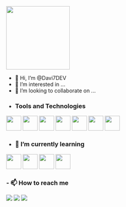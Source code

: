 
<div>
<a href="https://github.com/Davi7DEV">
<img height="170em" src="https://github-readme-stats.vercel.app/api/top-langs/?username=Davi7DEV&layout=compact&langs_count=7&theme=dark"/>
</a></div>

- 👋 Hi, I’m @Davi7DEV
- 👀 I’m interested in ...
- 💞️ I’m looking to collaborate on ...
- ### Tools and Technologies
<img src="https://cdn.jsdelivr.net/gh/devicons/devicon/icons/windows8/windows8-original.svg" width="40" height="40"/>  <img src="https://cdn.jsdelivr.net/gh/devicons/devicon/icons/linux/linux-original.svg" width="40" height="40"/>  <img src="https://cdn.jsdelivr.net/gh/devicons/devicon/icons/git/git-original.svg" width="40" height="40"/>  <img src="https://cdn.jsdelivr.net/gh/devicons/devicon/icons/python/python-original.svg" width="40" height="40"/>  <img src="https://cdn.jsdelivr.net/gh/devicons/devicon/icons/javascript/javascript-original.svg" width="40" height="40"/>  <img src="https://cdn.jsdelivr.net/gh/devicons/devicon/icons/mysql/mysql-original.svg" width="40" height="40"/>  <img src="https://cdn.jsdelivr.net/gh/devicons/devicon/icons/qt/qt-original.svg" width="40" height="40"/>

- ### 🌱 I’m currently learning
 <img src="https://cdn.jsdelivr.net/gh/devicons/devicon/icons/r/r-original.svg" width="40" height="40"/>  <img src="https://cdn.jsdelivr.net/gh/devicons/devicon/icons/scala/scala-original.svg" width="40" height="40"/>  <img src="https://cdn.jsdelivr.net/gh/devicons/devicon/icons/nodejs/nodejs-original-wordmark.svg" width="40" height="40"/>  <img src="https://cdn.jsdelivr.net/gh/devicons/devicon/icons/microsoftsqlserver/microsoftsqlserver-plain-wordmark.svg" width="40" height="40"/>  

### - 📫 How to reach me

<div>
<a href="https://instagram.com/seu-usuário-instagram-aqui" target="_blank"><img src="https://img.shields.io/badge/-Instagram-%23E4405F?style=for-the-badge&logo=instagram&logoColor=white" target="_blank"></a>
<a href = "mailto:contato@seu-usuário-aqui"><img src="https://img.shields.io/badge/Gmail-D14836?style=for-the-badge&logo=gmail&logoColor=white" target="_blank"></a>
<a href="https://www.linkedin.com/in/seu-usuário-linkedln-aqui" target="_blank"><img src="https://img.shields.io/badge/-LinkedIn-%230077B5?style=for-the-badge&logo=linkedin&logoColor=white" target="_blank"></a>   
</div>
 

